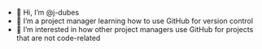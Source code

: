 - 👋 Hi, I’m @j-dubes
- 🌱 I’m a project manager learning how to use GitHub for version control
- 👀 I’m interested in how other project managers use GitHub for projects that are not code-related

<!---
j-dubes/j-dubes is a ✨ special ✨ repository because its `README.md` (this file) appears on your GitHub profile.
You can click the Preview link to take a look at your changes.
--->
